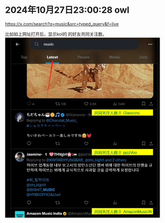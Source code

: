# 2024年10月27日23:00:28  owl

https://x.com/search?q=music&src=typed_query&f=live

比如如上网址打开后，显示kol的 的好友共同关注数。
![这是一张图片](./1.png "示例")